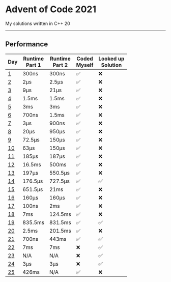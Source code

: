 # Advent of Code 2021

My solutions written in C++ 20

---

## Performance


| Day | Runtime<br/>Part 1 | Runtime<br/>Part 2 |Coded<br/>Myself|Looked up<br/>Solution | 
|---|---|---|---|---|
|[1](https://adventofcode.com/2021/day/1)  |300ns  |300ns  |✅|❌|
|[2](https://adventofcode.com/2021/day/2)  |2μs    |2.5μs  |✅|❌|
|[3](https://adventofcode.com/2021/day/3)  |9μs    |21μs   |✅|❌|
|[4](https://adventofcode.com/2021/day/4)  |1.5ms  |1.5ms  |✅|❌|
|[5](https://adventofcode.com/2021/day/5)  |3ms    |3ms    |✅|❌|
|[6](https://adventofcode.com/2021/day/6)  |700ns  |1.5ms  |✅|❌|
|[7](https://adventofcode.com/2021/day/7)  |3μs    |900ns  |✅|❌|
|[8](https://adventofcode.com/2021/day/8)  |20μs   |950μs  |✅|❌|
|[9](https://adventofcode.com/2021/day/9)  |72.5μs |150μs  |✅|❌|
|[10](https://adventofcode.com/2021/day/10)|63μs   |150μs  |✅|❌|
|[11](https://adventofcode.com/2021/day/11)|185μs  |187μs  |✅|❌|
|[12](https://adventofcode.com/2021/day/12)|16.5ms |500ms  |✅|❌|
|[13](https://adventofcode.com/2021/day/13)|197μs  |550.5μs|✅|❌|
|[14](https://adventofcode.com/2021/day/14)|176.5μs|727.5μs|✅|✅|
|[15](https://adventofcode.com/2021/day/15)|651.5μs|21ms   |✅|❌|
|[16](https://adventofcode.com/2021/day/16)|160μs  |160μs  |✅|❌|
|[17](https://adventofcode.com/2021/day/17)|100ns  |2ms    |✅|❌|
|[18](https://adventofcode.com/2021/day/18)|7ms    |124.5ms|✅|❌|
|[19](https://adventofcode.com/2021/day/19)|835.5ms|831.5ms|✅|✅|
|[20](https://adventofcode.com/2021/day/20)|2.5ms  |201.5ms|✅|❌|
|[21](https://adventofcode.com/2021/day/21)|700ns  |443ms  |✅|✅|
|[22](https://adventofcode.com/2021/day/22)|7ms    |7ms    |❌|✅|
|[23](https://adventofcode.com/2021/day/23)|N/A    |N/A    |❌|✅|
|[24](https://adventofcode.com/2021/day/24)|3μs    |3μs    |❌|✅|
|[25](https://adventofcode.com/2021/day/25)|426ms  |N/A    |✅|❌|
